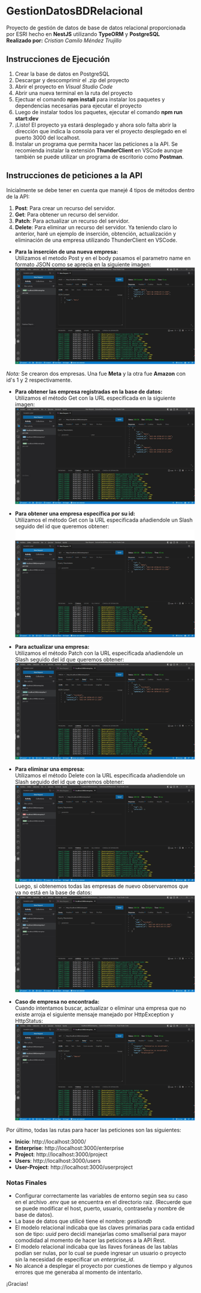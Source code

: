 # GestionDatosBDRelacional
Proyecto de gestión de datos de base de datos relacional proporcionada por ESRI hecho en **NestJS** utilizando **TypeORM** y **PostgreSQL**<br />
__Realizado por:__ _Cristian Camilo Méndez Trujillo_
## Instrucciones de Ejecución
1. Crear la base de datos en PostgreSQL
2. Descargar y descomprimir el .zip del proyecto
3. Abrir el proyecto en _Visual Studio Code_
4. Abrir una nueva terminal en la ruta del proyecto
5. Ejectuar el comando **npm install** para instalar los paquetes y dependencias necesarias para ejecutar el proyecto
6. Luego de instalar todos los paquetes, ejecutar el comando **npm run start:dev**
7. ¡Listo! El proyecto ya estará desplegado y ahora solo falta abrir la dirección que indica la consola para ver el proyecto desplegado en el puerto 3000 del localhost.
8. Instalar un programa que permita hacer las peticiones a la API. Se recomienda instalar la extensión **ThunderClient** en VSCode aunque también se puede utilizar un programa de escritorio como **Postman**.

## Instrucciones de peticiones a la API
Inicialmente se debe tener en cuenta que manejé 4 tipos de métodos dentro de la API:<br />
1. **Post**: Para crear un recurso del servidor.
2. **Get**: Para obtener un recurso del servidor.
3. **Patch**: Para actualizar un recurso del servidor.
4. **Delete**: Para eliminar un recurso del servidor.
Ya teniendo claro lo anterior, haré un ejemplo de inserción, obtención, actualización y eliminación de una empresa utilizando ThunderClient en VSCode.<br />

- **Para la inserción de una nueva empresa:**<br />
Utilizamos el metodo Post y en el body pasamos el parametro name en formato JSON como se aprecia en la siguiente imagen:<br />
![Creación de empresas](https://github.com/ccmendezt/GestionDatosBDRelacional/blob/master/assets/CreacionEnterprise.JPG)

_Nota:_ Se crearon dos empresas. Una fue **Meta** y la otra fue **Amazon** con id's 1 y 2 respectivamente.

- **Para obtener las empresa registradas en la base de datos:**<br />
Utilizamos el método Get con la URL especificada en la siguiente imagen:<br />
![Obtención de todas las empresas](https://github.com/ccmendezt/GestionDatosBDRelacional/blob/master/assets/ObtenerEmpresas.JPG)

- **Para obtener una empresa específica por su id:**<br />
Utilizamos el método Get con la URL especificada añadiendole un Slash seguido del id que queremos obtener:<br />
![Obtención de una empresa por su id](https://github.com/ccmendezt/GestionDatosBDRelacional/blob/master/assets/ObtenerEmpresa.JPG)

- **Para actualizar una empresa:**<br />
Utilizamos el método Patch con la URL especificada añadiendole un Slash seguido del id que queremos obtener:<br />
![Actualización de una empresa por su id](https://github.com/ccmendezt/GestionDatosBDRelacional/blob/master/assets/ActualizarEmpresa.JPG)

- **Para eliminar una empresa:**<br />
Utilizamos el método Delete con la URL especificada añadiendole un Slash seguido del id que queremos obtener:<br />
![Eliminación de una empresa por su id](https://github.com/ccmendezt/GestionDatosBDRelacional/blob/master/assets/EliminarEmpresa1.JPG)
Luego, si obtenemos todas las empresas de nuevo observaremos que ya no está en la base de datos:<br />
![Obtención de todas las empresas después de eliminar una](https://github.com/ccmendezt/GestionDatosBDRelacional/blob/master/assets/EliminarEmpresa2.JPG)

- **Caso de empresa no encontrada:**<br />
Cuando intentamos buscar, actualizar o eliminar una empresa que no existe arroja el siguiente mensaje manejado por HttpException y HttpStatus:<br />
![Error empresa no encontrada](https://github.com/ccmendezt/GestionDatosBDRelacional/blob/master/assets/EmpresaNoExistente.JPG)

Por último, todas las rutas para hacer las peticiones son las siguientes: <br />
- **Inicio**: http://localhost:3000/
- **Enterprise**: http://localhost:3000/enterprise
- **Project**: http://localhost:3000/project
- **Users**: http://localhost:3000/users
- **User-Project**: http://localhost:3000/userproject

### Notas Finales
- Configurar correctamente las variables de entorno según sea su caso en el archivo .env que se encuentra en el directorio raiz. (Recuerde que se puede modificar el host, puerto, usuario, contraseña y nombre de base de datos).
- La base de datos que utilicé tiene el nombre: _gestiondb_
- El modelo relacional indicaba que las claves primarias para cada entidad son de tipo: _uuid_ pero decidí manejarlas como smallserial para mayor comodidad al momento de hacer las peticiones a la API Rest.
- El modelo relacional indicaba que las llaves foráneas de las tablas podían ser nulas, por lo cual se puede ingresar un usuario o proyecto sin la necesidad de especificar un _enterprise_id_.
- No alcancé a desplegar el proyecto por cuestiones de tiempo y algunos errores que me generaba al momento de intentarlo.

¡Gracias!
